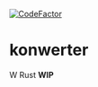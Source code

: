 [![CodeFactor](https://www.codefactor.io/repository/github/frai3mega/konwerter/badge?s=4c1c5a8c142b69e83cf32d4d446b14cc80ba4499)](https://www.codefactor.io/repository/github/frai3mega/konwerter)
# konwerter
W Rust
**WIP**

